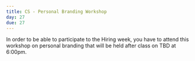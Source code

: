 ```yaml
---
title: CS - Personal Branding Workshop
day: 27
due: 27
---
```



In order to be able to participate to the Hiring week, you have to attend this workshop on personal branding that will be held after class on TBD at 6:00pm.
